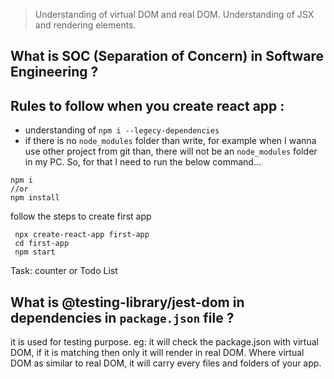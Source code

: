 > Understanding of virtual DOM and real DOM.
> Understanding of JSX and rendering elements.

## What is SOC (Separation of Concern) in Software Engineering ?

## Rules to follow when you create react app :

- understanding of `npm i --legecy-dependencies`
- if there is no `node_modules` folder than write, for example when I wanna use other project from git than, there will not be an `node_modules` folder in my PC. So, for that I need to run the below command...

```
npm i
//or
npm install
```

follow the steps to create first app
```
 npx create-react-app first-app
 cd first-app
 npm start
```

Task: counter or Todo List

## What is @testing-library/jest-dom in dependencies in `package.json` file ?

it is used for testing purpose. eg: it will check the package.json with virtual DOM, if it is matching then only it will render in real DOM. Where virtual DOM as similar to real DOM, it will carry every files and folders of your app. 